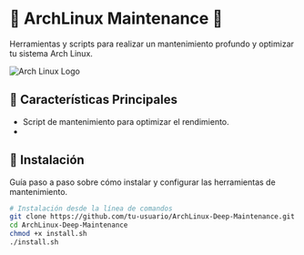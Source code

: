 <!-- Título del Proyecto -->
# 🌈 ArchLinux Maintenance 🚀

<!-- Descripción -->
Herramientas y scripts para realizar un mantenimiento profundo y optimizar tu sistema Arch Linux.

<!-- Logo o Imagen Principal -->
![Arch Linux Logo](url_del_logo)

## 🌟 Características Principales

- Script de mantenimiento para optimizar el rendimiento.
- 
## 🚀 Instalación

Guía paso a paso sobre cómo instalar y configurar las herramientas de mantenimiento.

```bash
# Instalación desde la línea de comandos
git clone https://github.com/tu-usuario/ArchLinux-Deep-Maintenance.git
cd ArchLinux-Deep-Maintenance
chmod +x install.sh
./install.sh
